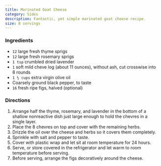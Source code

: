 ```yaml
---
title: Marinated Goat Cheese
category: Sides
description: Fantastic, yet simple marinated goat cheese recipe.
size: 8 servings
---
```


### Ingredients

* `12` large fresh thyme sprigs
* `12` large fresh rosemary sprigs
* `1 tsp` crumbled dried lavender
* `1` soft mild cheve log (about 11 ounces), without ash, cut crosswise into 8 rounds
* `1 ½ cups` extra virgin olive oil
* Coarsely ground black pepper, to taste
* `16` fresh ripe figs, halved (optional)

### Directions

1. Arrange half the thyme, rosemary, and lavender in the bottom of a shallow nonreactive dish just large enough to hold the chevres in a single layer. 
2. Place the 8 chevres on top and cover with the remaining herbs. 
3. Drizzle the oil over the cheese and herbs so it covers them completely. 
4. Sprinkle with salt and pepper to taste. 
5. Cover with plastic wrap and let sit at room temperature for 24 hours. 
6. Serve, or store covered in the refrigerator and let warm to room temperature before serving. 
7. Before serving, arrange the figs decoratively around the cheese.